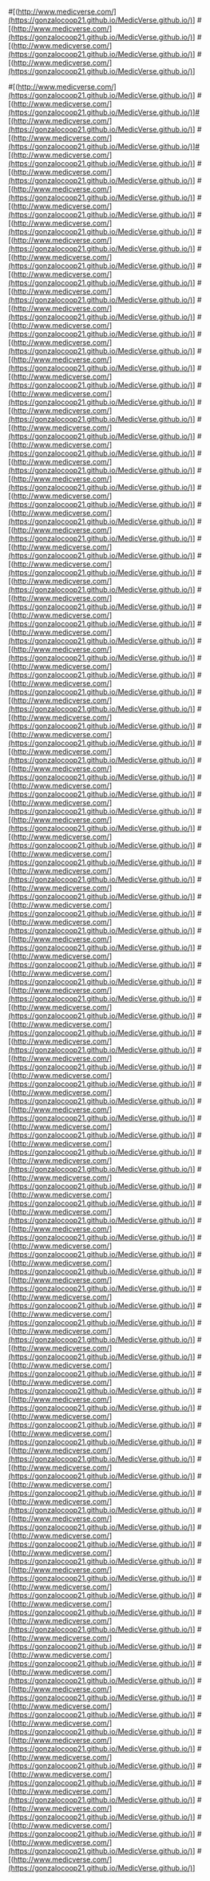 #[(http://www.medicverse.com/](https://gonzalocoop21.github.io/MedicVerse.github.io/)]
#[(http://www.medicverse.com/](https://gonzalocoop21.github.io/MedicVerse.github.io/)]
#[(http://www.medicverse.com/](https://gonzalocoop21.github.io/MedicVerse.github.io/)]
#[(http://www.medicverse.com/](https://gonzalocoop21.github.io/MedicVerse.github.io/)]

#[(http://www.medicverse.com/](https://gonzalocoop21.github.io/MedicVerse.github.io/)]
#[(http://www.medicverse.com/](https://gonzalocoop21.github.io/MedicVerse.github.io/)]#[(http://www.medicverse.com/](https://gonzalocoop21.github.io/MedicVerse.github.io/)]
#[(http://www.medicverse.com/](https://gonzalocoop21.github.io/MedicVerse.github.io/)]#[(http://www.medicverse.com/](https://gonzalocoop21.github.io/MedicVerse.github.io/)]
#[(http://www.medicverse.com/](https://gonzalocoop21.github.io/MedicVerse.github.io/)]
#[(http://www.medicverse.com/](https://gonzalocoop21.github.io/MedicVerse.github.io/)]
#[(http://www.medicverse.com/](https://gonzalocoop21.github.io/MedicVerse.github.io/)]
#[(http://www.medicverse.com/](https://gonzalocoop21.github.io/MedicVerse.github.io/)]
#[(http://www.medicverse.com/](https://gonzalocoop21.github.io/MedicVerse.github.io/)]
#[(http://www.medicverse.com/](https://gonzalocoop21.github.io/MedicVerse.github.io/)]
#[(http://www.medicverse.com/](https://gonzalocoop21.github.io/MedicVerse.github.io/)]
#[(http://www.medicverse.com/](https://gonzalocoop21.github.io/MedicVerse.github.io/)]
#[(http://www.medicverse.com/](https://gonzalocoop21.github.io/MedicVerse.github.io/)]
#[(http://www.medicverse.com/](https://gonzalocoop21.github.io/MedicVerse.github.io/)]
#[(http://www.medicverse.com/](https://gonzalocoop21.github.io/MedicVerse.github.io/)]
#[(http://www.medicverse.com/](https://gonzalocoop21.github.io/MedicVerse.github.io/)]
#[(http://www.medicverse.com/](https://gonzalocoop21.github.io/MedicVerse.github.io/)]
#[(http://www.medicverse.com/](https://gonzalocoop21.github.io/MedicVerse.github.io/)]
#[(http://www.medicverse.com/](https://gonzalocoop21.github.io/MedicVerse.github.io/)]
#[(http://www.medicverse.com/](https://gonzalocoop21.github.io/MedicVerse.github.io/)]
#[(http://www.medicverse.com/](https://gonzalocoop21.github.io/MedicVerse.github.io/)]
#[(http://www.medicverse.com/](https://gonzalocoop21.github.io/MedicVerse.github.io/)]
#[(http://www.medicverse.com/](https://gonzalocoop21.github.io/MedicVerse.github.io/)]
#[(http://www.medicverse.com/](https://gonzalocoop21.github.io/MedicVerse.github.io/)]
#[(http://www.medicverse.com/](https://gonzalocoop21.github.io/MedicVerse.github.io/)]
#[(http://www.medicverse.com/](https://gonzalocoop21.github.io/MedicVerse.github.io/)]
#[(http://www.medicverse.com/](https://gonzalocoop21.github.io/MedicVerse.github.io/)]
#[(http://www.medicverse.com/](https://gonzalocoop21.github.io/MedicVerse.github.io/)]
#[(http://www.medicverse.com/](https://gonzalocoop21.github.io/MedicVerse.github.io/)]
#[(http://www.medicverse.com/](https://gonzalocoop21.github.io/MedicVerse.github.io/)]
#[(http://www.medicverse.com/](https://gonzalocoop21.github.io/MedicVerse.github.io/)]
#[(http://www.medicverse.com/](https://gonzalocoop21.github.io/MedicVerse.github.io/)]
#[(http://www.medicverse.com/](https://gonzalocoop21.github.io/MedicVerse.github.io/)]
#[(http://www.medicverse.com/](https://gonzalocoop21.github.io/MedicVerse.github.io/)]
#[(http://www.medicverse.com/](https://gonzalocoop21.github.io/MedicVerse.github.io/)]
#[(http://www.medicverse.com/](https://gonzalocoop21.github.io/MedicVerse.github.io/)]
#[(http://www.medicverse.com/](https://gonzalocoop21.github.io/MedicVerse.github.io/)]
#[(http://www.medicverse.com/](https://gonzalocoop21.github.io/MedicVerse.github.io/)]
#[(http://www.medicverse.com/](https://gonzalocoop21.github.io/MedicVerse.github.io/)]
#[(http://www.medicverse.com/](https://gonzalocoop21.github.io/MedicVerse.github.io/)]
#[(http://www.medicverse.com/](https://gonzalocoop21.github.io/MedicVerse.github.io/)]
#[(http://www.medicverse.com/](https://gonzalocoop21.github.io/MedicVerse.github.io/)]
#[(http://www.medicverse.com/](https://gonzalocoop21.github.io/MedicVerse.github.io/)]
#[(http://www.medicverse.com/](https://gonzalocoop21.github.io/MedicVerse.github.io/)]
#[(http://www.medicverse.com/](https://gonzalocoop21.github.io/MedicVerse.github.io/)]
#[(http://www.medicverse.com/](https://gonzalocoop21.github.io/MedicVerse.github.io/)]
#[(http://www.medicverse.com/](https://gonzalocoop21.github.io/MedicVerse.github.io/)]
#[(http://www.medicverse.com/](https://gonzalocoop21.github.io/MedicVerse.github.io/)]
#[(http://www.medicverse.com/](https://gonzalocoop21.github.io/MedicVerse.github.io/)]
#[(http://www.medicverse.com/](https://gonzalocoop21.github.io/MedicVerse.github.io/)]
#[(http://www.medicverse.com/](https://gonzalocoop21.github.io/MedicVerse.github.io/)]
#[(http://www.medicverse.com/](https://gonzalocoop21.github.io/MedicVerse.github.io/)]
#[(http://www.medicverse.com/](https://gonzalocoop21.github.io/MedicVerse.github.io/)]
#[(http://www.medicverse.com/](https://gonzalocoop21.github.io/MedicVerse.github.io/)]
#[(http://www.medicverse.com/](https://gonzalocoop21.github.io/MedicVerse.github.io/)]
#[(http://www.medicverse.com/](https://gonzalocoop21.github.io/MedicVerse.github.io/)]
#[(http://www.medicverse.com/](https://gonzalocoop21.github.io/MedicVerse.github.io/)]
#[(http://www.medicverse.com/](https://gonzalocoop21.github.io/MedicVerse.github.io/)]
#[(http://www.medicverse.com/](https://gonzalocoop21.github.io/MedicVerse.github.io/)]
#[(http://www.medicverse.com/](https://gonzalocoop21.github.io/MedicVerse.github.io/)]
#[(http://www.medicverse.com/](https://gonzalocoop21.github.io/MedicVerse.github.io/)]
#[(http://www.medicverse.com/](https://gonzalocoop21.github.io/MedicVerse.github.io/)]
#[(http://www.medicverse.com/](https://gonzalocoop21.github.io/MedicVerse.github.io/)]
#[(http://www.medicverse.com/](https://gonzalocoop21.github.io/MedicVerse.github.io/)]
#[(http://www.medicverse.com/](https://gonzalocoop21.github.io/MedicVerse.github.io/)]
#[(http://www.medicverse.com/](https://gonzalocoop21.github.io/MedicVerse.github.io/)]
#[(http://www.medicverse.com/](https://gonzalocoop21.github.io/MedicVerse.github.io/)]
#[(http://www.medicverse.com/](https://gonzalocoop21.github.io/MedicVerse.github.io/)]
#[(http://www.medicverse.com/](https://gonzalocoop21.github.io/MedicVerse.github.io/)]
#[(http://www.medicverse.com/](https://gonzalocoop21.github.io/MedicVerse.github.io/)]
#[(http://www.medicverse.com/](https://gonzalocoop21.github.io/MedicVerse.github.io/)]
#[(http://www.medicverse.com/](https://gonzalocoop21.github.io/MedicVerse.github.io/)]
#[(http://www.medicverse.com/](https://gonzalocoop21.github.io/MedicVerse.github.io/)]
#[(http://www.medicverse.com/](https://gonzalocoop21.github.io/MedicVerse.github.io/)]
#[(http://www.medicverse.com/](https://gonzalocoop21.github.io/MedicVerse.github.io/)]
#[(http://www.medicverse.com/](https://gonzalocoop21.github.io/MedicVerse.github.io/)]
#[(http://www.medicverse.com/](https://gonzalocoop21.github.io/MedicVerse.github.io/)]
#[(http://www.medicverse.com/](https://gonzalocoop21.github.io/MedicVerse.github.io/)]
#[(http://www.medicverse.com/](https://gonzalocoop21.github.io/MedicVerse.github.io/)]
#[(http://www.medicverse.com/](https://gonzalocoop21.github.io/MedicVerse.github.io/)]
#[(http://www.medicverse.com/](https://gonzalocoop21.github.io/MedicVerse.github.io/)]
#[(http://www.medicverse.com/](https://gonzalocoop21.github.io/MedicVerse.github.io/)]
#[(http://www.medicverse.com/](https://gonzalocoop21.github.io/MedicVerse.github.io/)]
#[(http://www.medicverse.com/](https://gonzalocoop21.github.io/MedicVerse.github.io/)]
#[(http://www.medicverse.com/](https://gonzalocoop21.github.io/MedicVerse.github.io/)]
#[(http://www.medicverse.com/](https://gonzalocoop21.github.io/MedicVerse.github.io/)]
#[(http://www.medicverse.com/](https://gonzalocoop21.github.io/MedicVerse.github.io/)]
#[(http://www.medicverse.com/](https://gonzalocoop21.github.io/MedicVerse.github.io/)]
#[(http://www.medicverse.com/](https://gonzalocoop21.github.io/MedicVerse.github.io/)]
#[(http://www.medicverse.com/](https://gonzalocoop21.github.io/MedicVerse.github.io/)]
#[(http://www.medicverse.com/](https://gonzalocoop21.github.io/MedicVerse.github.io/)]
#[(http://www.medicverse.com/](https://gonzalocoop21.github.io/MedicVerse.github.io/)]
#[(http://www.medicverse.com/](https://gonzalocoop21.github.io/MedicVerse.github.io/)]
#[(http://www.medicverse.com/](https://gonzalocoop21.github.io/MedicVerse.github.io/)]
#[(http://www.medicverse.com/](https://gonzalocoop21.github.io/MedicVerse.github.io/)]
#[(http://www.medicverse.com/](https://gonzalocoop21.github.io/MedicVerse.github.io/)]
#[(http://www.medicverse.com/](https://gonzalocoop21.github.io/MedicVerse.github.io/)]
#[(http://www.medicverse.com/](https://gonzalocoop21.github.io/MedicVerse.github.io/)]
#[(http://www.medicverse.com/](https://gonzalocoop21.github.io/MedicVerse.github.io/)]
#[(http://www.medicverse.com/](https://gonzalocoop21.github.io/MedicVerse.github.io/)]
#[(http://www.medicverse.com/](https://gonzalocoop21.github.io/MedicVerse.github.io/)]
#[(http://www.medicverse.com/](https://gonzalocoop21.github.io/MedicVerse.github.io/)]
#[(http://www.medicverse.com/](https://gonzalocoop21.github.io/MedicVerse.github.io/)]
#[(http://www.medicverse.com/](https://gonzalocoop21.github.io/MedicVerse.github.io/)]
